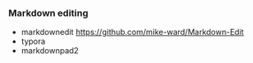 ### Markdown editing
- markdownedit    https://github.com/mike-ward/Markdown-Edit
- typora   
- markdownpad2

